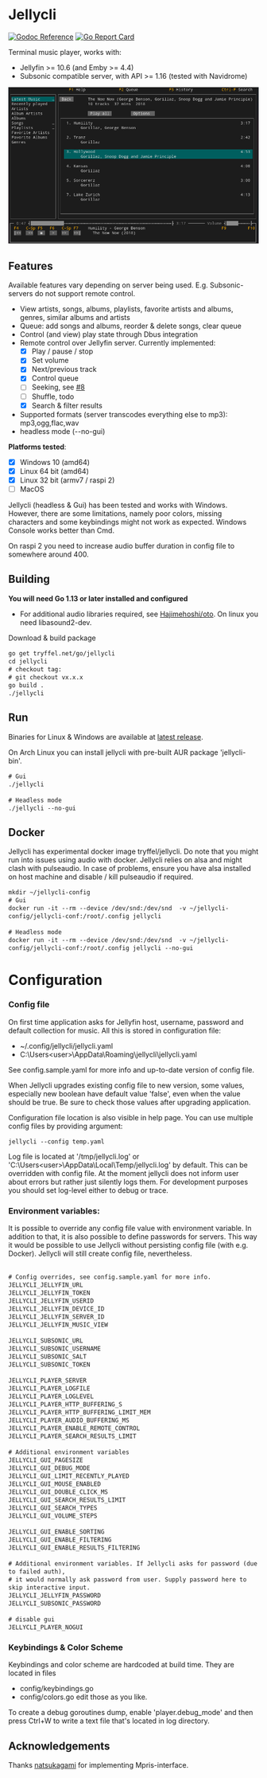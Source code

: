 # Jellycli

[![Godoc Reference](https://img.shields.io/badge/godoc-reference-blue.svg)](https://pkg.go.dev/tryffel.net/go/jellycli)
[![Go Report Card](https://goreportcard.com/badge/tryffel.net/go/jellycli)](https://goreportcard.com/report/tryffel.net/go/jellycli)

Terminal music player, works with: 
* Jellyfin >= 10.6 (and Emby >= 4.4)
* Subsonic compatible server, with API >= 1.16 (tested with Navidrome)

![Screenshot](screenshots/browse.png)

## Features

Available features vary depending on server being used. E.g. Subsonic-servers do not support remote control.

* View artists, songs, albums, playlists, favorite artists and albums, genres, similar albums and artists
* Queue: add songs and albums, reorder & delete songs, clear queue
* Control (and view) play state through Dbus integration
* Remote control over Jellyfin server. Currently implemented:
    * [x] Play / pause / stop
    * [x] Set volume
    * [x] Next/previous track
    * [x] Control queue
    * [ ] Seeking, see [#8](https://github.com/tryffel/jellycli/issues/8)
    * [ ] Shuffle, todo
    * [x] Search & filter results
* Supported formats (server transcodes everything else to mp3): mp3,ogg,flac,wav
* headless mode (--no-gui)

**Platforms tested**:
* [x] Windows 10 (amd64)
* [x] Linux 64 bit (amd64)
* [x] Linux 32 bit (armv7 / raspi 2)
* [ ] MacOS

Jellycli (headless & Gui) has been tested and works with Windows. However, there are some limitations, 
namely poor colors, missing characters and some keybindings
might not work as expected. Windows Console works better than Cmd.

On raspi 2 you need to increase audio buffer duration in config file to somewhere around 400.

## Building
**You will need Go 1.13 or later installed and configured**

* For additional audio libraries required, see [Hajimehoshi/oto](https://github.com/hajimehoshi/oto). 
On linux you need libasound2-dev.

Download & build package
```
go get tryffel.net/go/jellycli
cd jellycli
# checkout tag:
# git checkout vx.x.x
go build .
./jellycli
```

## Run
Binaries for Linux & Windows are available at 
[latest release](https://github.com/tryffel/jellycli/releases/latest).

On Arch Linux you can install jellycli with pre-built AUR package 'jellycli-bin'.

``` 
# Gui
./jellycli

# Headless mode
./jellycli --no-gui
```

## Docker
Jellycli has experimental docker image tryffel/jellycli. Do note that you might run into issues using audio with docker.
Jellycli relies on alsa and might clash with pulseaudio. In case of problems, 
ensure you have alsa installed on host machine and disable / kill pulseaudio if required. 

```
mkdir ~/jellycli-config
# Gui
docker run -it --rm --device /dev/snd:/dev/snd  -v ~/jellycli-config/jellycli-conf:/root/.config jellycli

# Headless mode
docker run -it --rm --device /dev/snd:/dev/snd  -v ~/jellycli-config/jellycli-conf:/root/.config jellycli --no-gui
```

# Configuration

### Config file

On first time application asks for Jellyfin host, username, password and default collection for music. 
All this is stored in configuration file:
* ~/.config/jellycli/jellycli.yaml 
* C:\Users\<user>\AppData\Roaming\jellycli\jellycli.yaml

See config.sample.yaml for more info and up-to-date version of config file.

When Jellycli upgrades existing config file to new version, some values, especially
new boolean have default value 'false', even when the value should be true. 
Be sure to check those values after upgrading application.

Configuration file location is also visible in help page. 
You can use multiple config files by providing argument:
```
jellycli --config temp.yaml
```

Log file is located at '/tmp/jellycli.log' or 'C:\Users\<user>\AppData\Local\Temp/jellycli.log' by default. 
This can be overridden with config file. 
At the moment jellycli does not inform user about errors but rather just silently logs them.
For development purposes you should set log-level either to debug or trace.

### Environment variables:

It is possible to override any config file value with environment variable. In addition to that,
it is also possible to define passwords for servers. This way it would be possible to use
Jellycli without persisting config file (with e.g. Docker). Jellycli will still create config file, nevertheless.


```

# Config overrides, see config.sample.yaml for more info.
JELLYCLI_JELLYFIN_URL
JELLYCLI_JELLYFIN_TOKEN
JELLYCLI_JELLYFIN_USERID
JELLYCLI_JELLYFIN_DEVICE_ID
JELLYCLI_JELLYFIN_SERVER_ID
JELLYCLI_JELLYFIN_MUSIC_VIEW

JELLYCLI_SUBSONIC_URL
JELLYCLI_SUBSONIC_USERNAME
JELLYCLI_SUBSONIC_SALT
JELLYCLI_SUBSONIC_TOKEN

JELLYCLI_PLAYER_SERVER
JELLYCLI_PLAYER_LOGFILE
JELLYCLI_PLAYER_LOGLEVEL
JELLYCLI_PLAYER_HTTP_BUFFERING_S
JELLYCLI_PLAYER_HTTP_BUFFERING_LIMIT_MEM
JELLYCLI_PLAYER_AUDIO_BUFFERING_MS
JELLYCLI_PLAYER_ENABLE_REMOTE_CONTROL
JELLYCLI_PLAYER_SEARCH_RESULTS_LIMIT

# Additional environment variables
JELLYCLI_GUI_PAGESIZE
JELLYCLI_GUI_DEBUG_MODE
JELLYCLI_GUI_LIMIT_RECENTLY_PLAYED
JELLYCLI_GUI_MOUSE_ENABLED
JELLYCLI_GUI_DOUBLE_CLICK_MS
JELLYCLI_GUI_SEARCH_RESULTS_LIMIT
JELLYCLI_GUI_SEARCH_TYPES
JELLYCLI_GUI_VOLUME_STEPS

JELLYCLI_GUI_ENABLE_SORTING
JELLYCLI_GUI_ENABLE_FILTERING
JELLYCLI_GUI_ENABLE_RESULTS_FILTERING

# Additional environment variables. If Jellycli asks for password (due to failed auth),
# it would normally ask password from user. Supply password here to skip interactive input.
JELLYCLI_JELLYFIN_PASSWORD
JELLYCLI_SUBSONIC_PASSWORD

# disable gui
JELLYCLI_PLAYER_NOGUI
```


### Keybindings & Color Scheme
Keybindings and color scheme are hardcoded at build time. 
They are located in files
* config/keybindings.go
* config/colors.go
edit those as you like. 

To create a debug goroutines dump, enable 'player.debug_mode' 
and then press Ctrl+W to write a text file that's located in log directory. 


## Acknowledgements
Thanks [natsukagami](https://github.com/natsukagami/mpd-mpris) for implementing Mpris-interface.
